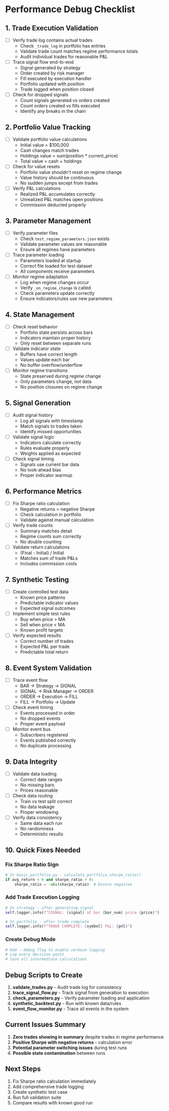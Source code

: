 # Performance Debug Checklist

## 1. Trade Execution Validation
- [ ] Verify trade log contains actual trades
  - Check `_trade_log` in portfolio has entries
  - Validate trade count matches regime performance totals
  - Audit individual trades for reasonable P&L
- [ ] Trace signal flow end-to-end
  - Signal generated by strategy
  - Order created by risk manager
  - Fill executed by execution handler
  - Portfolio updated with position
  - Trade logged when position closed
- [ ] Check for dropped signals
  - Count signals generated vs orders created
  - Count orders created vs fills executed
  - Identify any breaks in the chain

## 2. Portfolio Value Tracking
- [ ] Validate portfolio value calculations
  - Initial value = $100,000
  - Cash changes match trades
  - Holdings value = sum(position * current_price)
  - Total value = cash + holdings
- [ ] Check for value resets
  - Portfolio value shouldn't reset on regime change
  - Value history should be continuous
  - No sudden jumps except from trades
- [ ] Verify P&L calculations
  - Realized P&L accumulates correctly
  - Unrealized P&L matches open positions
  - Commission deducted properly

## 3. Parameter Management
- [ ] Verify parameter files
  - Check `test_regime_parameters.json` exists
  - Validate parameter values are reasonable
  - Ensure all regimes have parameters
- [ ] Trace parameter loading
  - Parameters loaded at startup
  - Correct file loaded for test dataset
  - All components receive parameters
- [ ] Monitor regime adaptation
  - Log when regime changes occur
  - Verify `_on_regime_change` is called
  - Check parameters update correctly
  - Ensure indicators/rules use new parameters

## 4. State Management
- [ ] Check reset behavior
  - Portfolio state persists across bars
  - Indicators maintain proper history
  - Only reset between separate runs
- [ ] Validate indicator state
  - Buffers have correct length
  - Values update each bar
  - No buffer overflow/underflow
- [ ] Monitor regime transitions
  - State preserved during regime change
  - Only parameters change, not data
  - No position closures on regime change

## 5. Signal Generation
- [ ] Audit signal history
  - Log all signals with timestamp
  - Match signals to trades taken
  - Identify missed opportunities
- [ ] Validate signal logic
  - Indicators calculate correctly
  - Rules evaluate properly
  - Weights applied as expected
- [ ] Check signal timing
  - Signals use current bar data
  - No look-ahead bias
  - Proper indicator warmup

## 6. Performance Metrics
- [ ] Fix Sharpe ratio calculation
  - Negative returns = negative Sharpe
  - Check calculation in portfolio
  - Validate against manual calculation
- [ ] Verify trade counts
  - Summary matches detail
  - Regime counts sum correctly
  - No double counting
- [ ] Validate return calculations
  - (Final - Initial) / Initial
  - Matches sum of trade P&Ls
  - Includes commission costs

## 7. Synthetic Testing
- [ ] Create controlled test data
  - Known price patterns
  - Predictable indicator values
  - Expected signal outcomes
- [ ] Implement simple test rules
  - Buy when price > MA
  - Sell when price < MA
  - Known profit targets
- [ ] Verify expected results
  - Correct number of trades
  - Expected P&L per trade
  - Predictable total return

## 8. Event System Validation
- [ ] Trace event flow
  - BAR → Strategy → SIGNAL
  - SIGNAL → Risk Manager → ORDER
  - ORDER → Execution → FILL
  - FILL → Portfolio → Update
- [ ] Check event timing
  - Events processed in order
  - No dropped events
  - Proper event payload
- [ ] Monitor event bus
  - Subscribers registered
  - Events published correctly
  - No duplicate processing

## 9. Data Integrity
- [ ] Validate data loading
  - Correct date ranges
  - No missing bars
  - Prices reasonable
- [ ] Check data routing
  - Train vs test split correct
  - No data leakage
  - Proper windowing
- [ ] Verify data consistency
  - Same data each run
  - No randomness
  - Deterministic results

## 10. Quick Fixes Needed

### Fix Sharpe Ratio Sign
```python
# In basic_portfolio.py - calculate_portfolio_sharpe_ratio()
if avg_return < 0 and sharpe_ratio > 0:
    sharpe_ratio = -abs(sharpe_ratio)  # Ensure negative
```

### Add Trade Execution Logging
```python
# In strategy - after generating signal
self.logger.info(f"SIGNAL: {signal} at bar {bar_num} price {price}")

# In portfolio - after trade complete
self.logger.info(f"TRADE COMPLETE: {symbol} P&L: {pnl}")
```

### Create Debug Mode
```python
# Add --debug flag to enable verbose logging
# Log every decision point
# Save all intermediate calculations
```

## Debug Scripts to Create

1. **validate_trades.py** - Audit trade log for consistency
2. **trace_signal_flow.py** - Track signal from generation to execution
3. **check_parameters.py** - Verify parameter loading and application
4. **synthetic_backtest.py** - Run with known data/rules
5. **event_flow_monitor.py** - Trace all events in the system

## Current Issues Summary

1. **Zero trades showing in summary** despite trades in regime performance
2. **Positive Sharpe with negative returns** - calculation error
3. **Potential parameter switching issues** during test runs
4. **Possible state contamination** between runs

## Next Steps

1. Fix Sharpe ratio calculation immediately
2. Add comprehensive trade logging
3. Create synthetic test case
4. Run full validation suite
5. Compare results with known good run